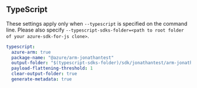 ## TypeScript

These settings apply only when `--typescript` is specified on the command line.
Please also specify `--typescript-sdks-folder=<path to root folder of your azure-sdk-for-js clone>`.

``` yaml $(typescript)
typescript:
  azure-arm: true
  package-name: "@azure/arm-jonathantest"
  output-folder: "$(typescript-sdks-folder)/sdk/jonathantest/arm-jonathantest"
  payload-flattening-threshold: 1
  clear-output-folder: true
  generate-metadata: true
```
